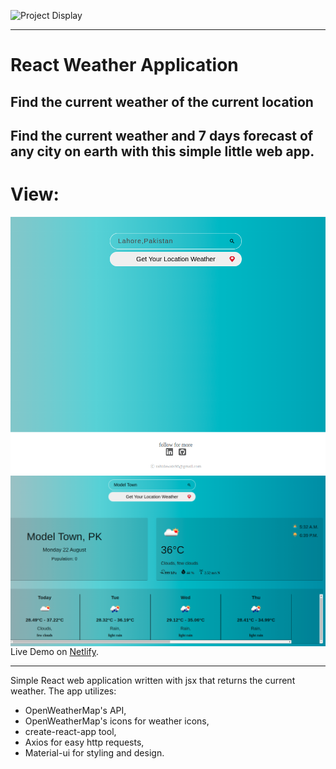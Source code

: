 ![Project Display](w1.png)

---

# React Weather Application

## Find the current weather of the current location

## Find the current weather and 7 days forecast of any city on earth with this simple little web app.

# View:

<img src="/src/assets/w1.png"
     alt="Markdown Monster icon"
     style="float: left; margin-right: 10px;" />
<img src="/src/assets/w2.png"
     alt="Markdown Monster icon"
     style="float: left; margin-right: 10px;" />
Live Demo on [Netlify](https://monitor-weather.netlify.app).

---

Simple React web application written with jsx that returns the current weather. The app utilizes:

- OpenWeatherMap's API,
- OpenWeatherMap's icons for weather icons,
- create-react-app tool,
- Axios for easy http requests,
- Material-ui for styling and design.

